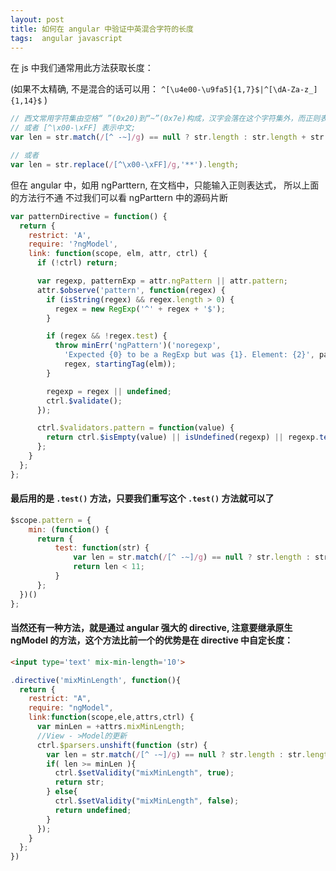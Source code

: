 ```yaml
---
layout: post
title: 如何在 angular 中验证中英混合字符的长度
tags:  angular javascript
---
```


在 js 中我们通常用此方法获取长度：

(如果不太精确, 不是混合的话可以用： `^[\u4e00-\u9fa5]{1,7}$|^[\dA-Za-z_]{1,14}$` )

```js
// 西文常用字符集由空格“ ”(0x20)到“~”(0x7e)构成，汉字会落在这个字符集外，而正则表达式[^ -~]表示除空格到“~”外的字符集。
// 或者 [^\x00-\xFF] 表示中文;
var len = str.match(/[^ -~]/g) == null ? str.length : str.length + str.match(/[^ -~]/g).length;

// 或者
var len = str.replace(/[^\x00-\xFF]/g,'**').length;
```

但在 angular 中，如用 ngParttern, 在文档中，只能输入正则表达式， 所以上面的方法行不通
不过我们可以看 ngParttern 中的源码片断

```js
var patternDirective = function() {
  return {
    restrict: 'A',
    require: '?ngModel',
    link: function(scope, elm, attr, ctrl) {
      if (!ctrl) return;

      var regexp, patternExp = attr.ngPattern || attr.pattern;
      attr.$observe('pattern', function(regex) {
        if (isString(regex) && regex.length > 0) {
          regex = new RegExp('^' + regex + '$');
        }

        if (regex && !regex.test) {
          throw minErr('ngPattern')('noregexp',
            'Expected {0} to be a RegExp but was {1}. Element: {2}', patternExp,
            regex, startingTag(elm));
        }

        regexp = regex || undefined;
        ctrl.$validate();
      });

      ctrl.$validators.pattern = function(value) {
        return ctrl.$isEmpty(value) || isUndefined(regexp) || regexp.test(value);
      };
    }
  };
};

```

#### 最后用的是 `.test()` 方法，只要我们重写这个 `.test()` 方法就可以了

```js
$scope.pattern = {
    min: (function() {
      return {
          test: function(str) {
              var len = str.match(/[^ -~]/g) == null ? str.length : str.length + str.match(/[^ -~]/g).length;
              return len < 11;
          }
      };
  })()
};
```

#### 当然还有一种方法，就是通过 angular 强大的 directive, 注意要继承原生 ngModel 的方法，这个方法比前一个的优势是在 directive 中自定长度：

```html
<input type='text' mix-min-length='10'>

```

```js
.directive('mixMinLength', function(){
  return {
    restrict: "A",
    require: "ngModel",
    link:function(scope,ele,attrs,ctrl) {
      var minLen = +attrs.mixMinLength;
      //View - >Model的更新
      ctrl.$parsers.unshift(function (str) {
        var len = str.match(/[^ -~]/g) == null ? str.length : str.length + str.match(/[^ -~]/g).length;
        if( len >= minLen ){
          ctrl.$setValidity("mixMinLength", true);
          return str;
        } else{
          ctrl.$setValidity("mixMinLength", false);
          return undefined;
        }
      });
    }
  };
})
```
